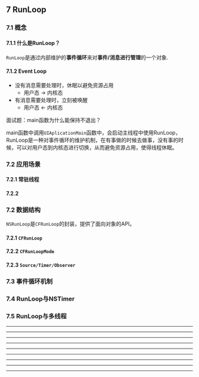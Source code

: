 ## 7 RunLoop


### 7.1 概念

#### 7.1.1 什么是RunLoop？

`RunLoop`是通过内部维护的**事件循环**来对**事件/消息进行管理**的一个对象.

#### 7.1.2 Event Loop

- 没有消息需要处理时，休眠以避免资源占用
	- 用户态 -> 内核态
- 有消息需要处理时，立刻被唤醒
	- 用户态 <- 内核态


面试题：main函数为什么能保持不退出？

main函数中调用`UIAplicationMain`函数中，会启动主线程中使用RunLoop，RunLoop是一种对事件循环的维护机制，在有事做的时候去做事，没有事的时候，可以对用户态到内核态进行切换，从而避免资源占用，使得线程休眠。

### 7.2 应用场景

#### 7.2.1 常驻线程


#### 7.2.2 

### 7.2 数据结构

`NSRunLoop`是`CFRunLoop`的封装，提供了面向对象的API。


#### 7.2.1 `CFRunLoop`

#### 7.2.2 `CFRunLoopMode`

#### 7.2.3 `Source/Timer/Observer`


### 7.3 事件循环机制


### 7.4 RunLoop与NSTimer


### 7.5 RunLoop与多线程

 


-----
-----
-----
-----
-----
-----
-----
-----
-----